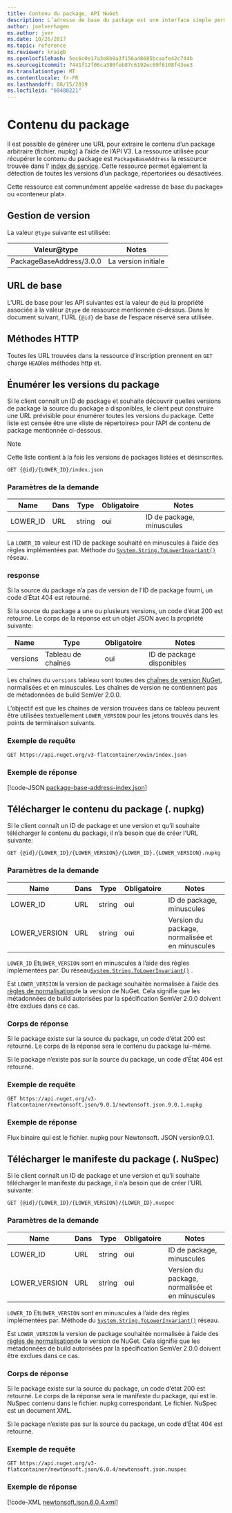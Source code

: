 ```yaml
---
title: Contenu du package, API NuGet
description: L’adresse de base du package est une interface simple permettant d’extraire le package lui-même.
author: joelverhagen
ms.author: jver
ms.date: 10/26/2017
ms.topic: reference
ms.reviewer: kraigb
ms.openlocfilehash: 5ec6c0e17a3e8b9a3f156a48685bcaafe42c744b
ms.sourcegitcommit: 7441f12f06ca380feb87c6192ec69f6108f43ee3
ms.translationtype: MT
ms.contentlocale: fr-FR
ms.lasthandoff: 08/15/2019
ms.locfileid: "69488221"
---
```

# <a name="package-content"></a>Contenu du package

Il est possible de générer une URL pour extraire le contenu d’un package arbitraire (fichier. nupkg) à l’aide de l’API V3. La ressource utilisée pour récupérer le contenu du package est `PackageBaseAddress` la ressource trouvée dans l' [index de service](service-index.md). Cette ressource permet également la détection de toutes les versions d’un package, répertoriées ou désactivées.

Cette ressource est communément appelée «adresse de base du package» ou «conteneur plat».

## <a name="versioning"></a>Gestion de version

La valeur `@type` suivante est utilisée:

Valeur@type              | Notes
------------------------ | -----
PackageBaseAddress/3.0.0 | La version initiale

## <a name="base-url"></a>URL de base

L’URL de base pour les API suivantes est la valeur de `@id` la propriété associée à la valeur `@type` de ressource mentionnée ci-dessus. Dans le document suivant, l’URL `{@id}` de base de l’espace réservé sera utilisée.

## <a name="http-methods"></a>Méthodes HTTP

Toutes les URL trouvées dans la ressource d’inscription prennent en `GET` charge `HEAD`les méthodes http et.

## <a name="enumerate-package-versions"></a>Énumérer les versions du package

Si le client connaît un ID de package et souhaite découvrir quelles versions de package la source du package a disponibles, le client peut construire une URL prévisible pour énumérer toutes les versions du package. Cette liste est censée être une «liste de répertoires» pour l’API de contenu de package mentionnée ci-dessous.

> [!Note]
> Cette liste contient à la fois les versions de packages listées et désinscrites.

    GET {@id}/{LOWER_ID}/index.json

### <a name="request-parameters"></a>Paramètres de la demande

Name     | Dans     | Type    | Obligatoire | Notes
-------- | ------ | ------- | -------- | -----
LOWER_ID | URL    | string  | oui      | ID de package, minuscules

La `LOWER_ID` valeur est l’ID de package souhaité en minuscules à l’aide des règles implémentées par. Méthode du [`System.String.ToLowerInvariant()`](/dotnet/api/system.string.tolowerinvariant?view=netstandard-2.0#System_String_ToLowerInvariant) réseau.

### <a name="response"></a>response

Si la source du package n’a pas de version de l’ID de package fourni, un code d’État 404 est retourné.

Si la source du package a une ou plusieurs versions, un code d’état 200 est retourné. Le corps de la réponse est un objet JSON avec la propriété suivante:

Name     | Type             | Obligatoire | Notes
-------- | ---------------- | -------- | -----
versions | Tableau de chaînes | oui      | ID de package disponibles

Les chaînes du `versions` tableau sont toutes des [chaînes de version NuGet](../concepts/package-versioning.md#normalized-version-numbers), normalisées et en minuscules. Les chaînes de version ne contiennent pas de métadonnées de build SemVer 2.0.0.

L’objectif est que les chaînes de version trouvées dans ce tableau peuvent être utilisées textuellement `LOWER_VERSION` pour les jetons trouvés dans les points de terminaison suivants.

### <a name="sample-request"></a>Exemple de requête

    GET https://api.nuget.org/v3-flatcontainer/owin/index.json

### <a name="sample-response"></a>Exemple de réponse

[!code-JSON [package-base-address-index.json](./_data/package-base-address-index.json)]

## <a name="download-package-content-nupkg"></a>Télécharger le contenu du package (. nupkg)

Si le client connaît un ID de package et une version et qu’il souhaite télécharger le contenu du package, il n’a besoin que de créer l’URL suivante:

    GET {@id}/{LOWER_ID}/{LOWER_VERSION}/{LOWER_ID}.{LOWER_VERSION}.nupkg

### <a name="request-parameters"></a>Paramètres de la demande

Name          | Dans     | Type   | Obligatoire | Notes
------------- | ------ | ------ | -------- | -----
LOWER_ID      | URL    | string | oui      | ID de package, minuscules
LOWER_VERSION | URL    | string | oui      | Version du package, normalisée et en minuscules

`LOWER_ID` Et`LOWER_VERSION` sont en minuscules à l’aide des règles implémentées par. Du réseau[`System.String.ToLowerInvariant()`](/dotnet/api/system.string.tolowerinvariant?view=netstandard-2.0#System_String_ToLowerInvariant)
.

Est `LOWER_VERSION` la version de package souhaitée normalisée à l’aide des [règles de normalisation](../concepts/package-versioning.md#normalized-version-numbers)de la version de NuGet. Cela signifie que les métadonnées de build autorisées par la spécification SemVer 2.0.0 doivent être exclues dans ce cas.

### <a name="response-body"></a>Corps de réponse

Si le package existe sur la source du package, un code d’état 200 est retourné. Le corps de la réponse sera le contenu du package lui-même.

Si le package n’existe pas sur la source du package, un code d’État 404 est retourné.

### <a name="sample-request"></a>Exemple de requête

    GET https://api.nuget.org/v3-flatcontainer/newtonsoft.json/9.0.1/newtonsoft.json.9.0.1.nupkg

### <a name="sample-response"></a>Exemple de réponse

Flux binaire qui est le fichier. nupkg pour Newtonsoft. JSON version9.0.1.

## <a name="download-package-manifest-nuspec"></a>Télécharger le manifeste du package (. NuSpec)

Si le client connaît un ID de package et une version et qu’il souhaite télécharger le manifeste du package, il n’a besoin que de créer l’URL suivante:

    GET {@id}/{LOWER_ID}/{LOWER_VERSION}/{LOWER_ID}.nuspec

### <a name="request-parameters"></a>Paramètres de la demande

Name          | Dans     | Type   | Obligatoire | Notes
------------- | ------ | ------ | -------- | -----
LOWER_ID      | URL    | string | oui      | ID de package, minuscules
LOWER_VERSION | URL    | string | oui      | Version du package, normalisée et en minuscules

`LOWER_ID` Et`LOWER_VERSION` sont en minuscules à l’aide des règles implémentées par. Méthode du [`System.String.ToLowerInvariant()`](/dotnet/api/system.string.tolowerinvariant?view=netstandard-2.0#System_String_ToLowerInvariant) réseau.

Est `LOWER_VERSION` la version de package souhaitée normalisée à l’aide des [règles de normalisation](../concepts/package-versioning.md#normalized-version-numbers)de la version de NuGet. Cela signifie que les métadonnées de build autorisées par la spécification SemVer 2.0.0 doivent être exclues dans ce cas.

### <a name="response-body"></a>Corps de réponse

Si le package existe sur la source du package, un code d’état 200 est retourné. Le corps de la réponse sera le manifeste du package, qui est le. NuSpec contenu dans le fichier. nupkg correspondant. Le fichier. NuSpec est un document XML.

Si le package n’existe pas sur la source du package, un code d’État 404 est retourné.

### <a name="sample-request"></a>Exemple de requête

    GET https://api.nuget.org/v3-flatcontainer/newtonsoft.json/6.0.4/newtonsoft.json.nuspec

### <a name="sample-response"></a>Exemple de réponse

[!code-XML [newtonsoft.json.6.0.4.xml](./_data/newtonsoft.json.6.0.4.xml)]
